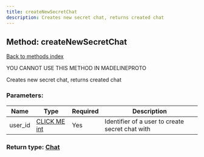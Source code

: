 ```yaml
---
title: createNewSecretChat
description: Creates new secret chat, returns created chat
---
```

## Method: createNewSecretChat  
[Back to methods index](index.md)


YOU CANNOT USE THIS METHOD IN MADELINEPROTO


Creates new secret chat, returns created chat

### Parameters:

| Name     |    Type       | Required | Description |
|----------|---------------|----------|-------------|
|user\_id|[CLICK ME int](../types/int.md) | Yes|Identifier of a user to create secret chat with|


### Return type: [Chat](../types/Chat.md)

